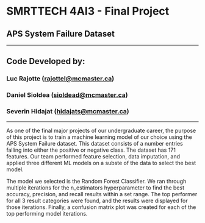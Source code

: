 # SMRTTECH 4AI3 - Final Project
## APS System Failure Dataset
*****
## Code Developed by:
### Luc Rajotte (rajottel@mcmaster.ca)
### Daniel Sioldea (sioldead@mcmaster.ca)
### Severin Hidajat (hidajats@mcmaster.ca)
*****
As one of the final major projects of our undergraduate career, the purpose of this project is to train a machine learning model of our choice using the APS System Failure dataset. This dataset consists of a number entries falling into either the positive or negative class. The dataset has 171 features. Our team performed feature selection, data imputation, and applied three different ML models on a subste of the data to select the best model. 

The model we selected is the Random Forest Classifier. We ran through multiple iterations for the n_estimators hyperparameter to find the best accuracy, precision, and recall results within a set range. The top performer for all 3 result categories were found, and the results were displayed for those iterations. Finally, a confusion matrix plot was created for each of the top performing model iterations.
